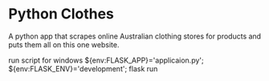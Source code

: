 # Python Clothes
A python app that scrapes online Australian clothing stores for products and puts them all on this one website.

run script for windows
${env:FLASK_APP}='applicaion.py'; ${env:FLASK_ENV}='development'; flask run